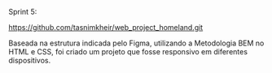 Sprint 5:

 https://github.com/tasnimkheir/web_project_homeland.git

Baseada na estrutura indicada pelo Figma, utilizando a Metodologia BEM no HTML e CSS, foi criado um projeto que fosse responsivo em diferentes dispositivos.